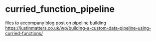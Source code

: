 # curried_function_pipeline
files to accompany blog post on pipeline building https://justinmatters.co.uk/wp/building-a-custom-data-pipeline-using-curried-functions/

